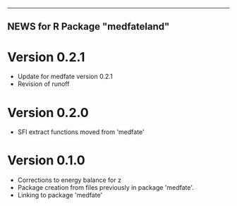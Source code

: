 ----------------------------------
 NEWS for R Package "medfateland"
----------------------------------

# Version 0.2.1
- Update for medfate version 0.2.1
- Revision of runoff

# Version 0.2.0
- SFI extract functions moved from 'medfate'

# Version 0.1.0
- Corrections to energy balance for z
- Package creation from files previously in package 'medfate'.
- Linking to package 'medfate'
